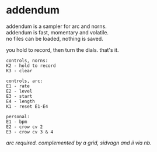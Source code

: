 # addendum

addendum is a sampler for arc and norns.  
addendum is fast, momentary and volatile.  
no files can be loaded, nothing is saved.
  
you hold to record, then turn the dials. that's it.

```
controls, norns:
K2 - hold to record
K3 - clear
```
```
controls, arc:
E1 - rate
E2 - level
E3 - start
E4 - length
K1 - reset E1-E4
```
```
personal:
E1 - bpm
E2 - crow cv 2
E3 - crow cv 3 & 4
```

_arc required. complemented by a grid, sidvagn and ii via nb._
